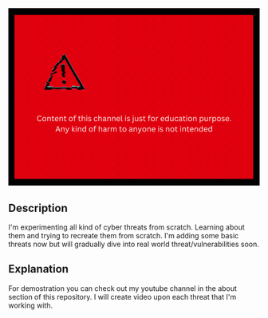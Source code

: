 <img src="./images/WA.gif">

## Description
I'm experimenting all kind of cyber threats from scratch. Learning about them and trying to recreate them from scratch. I'm adding some basic threats now but will gradually dive into real world threat/vulnerabilities soon.

## Explanation
For demostration you can check out my youtube channel in the about section of this repository. I will create video upon each threat that I'm working with.

